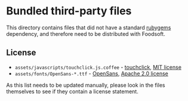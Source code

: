 Bundled third-party files
=========================

This directory contains files that did not have a standard
[rubygems](https://rubygems.org/) dependency, and therefore
need to be distributed with Foodsoft.

License
-------

* `assets/javascripts/touchclick.js.coffee` -
    [touchclick](https://github.com/tuxracer/touchclick),
    [MIT license](https://github.com/tuxracer/touchclick/blob/master/LICENSE)
* `assets/fonts/OpenSans-*.ttf` -
    [OpenSans](http://www.fontsquirrel.com/fonts/open-sans),
    [Apache 2.0 license](http://www.apache.org/licenses/LICENSE-2.0)

As this list needs to be updated manually, please look in the
files themselves to see if they contain a license statement.

